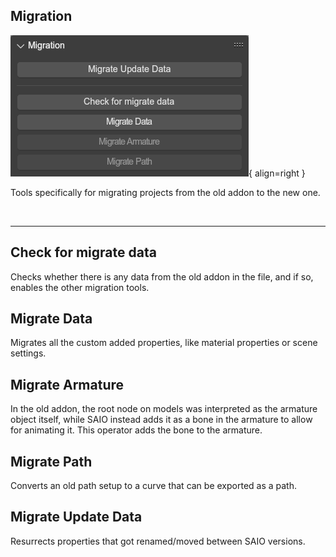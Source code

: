 ## Migration
![Migration Panel](../../../img/ui_toolsbar_tools_migration.png){ align=right }

Tools specifically for migrating projects from the old addon to the new one.

<br clear="right"/>

---

## Check for migrate data
Checks whether there is any data from the old addon in the file, and if so, enables the other migration tools.

## Migrate Data
Migrates all the custom added properties, like material properties or scene settings.

## Migrate Armature
In the old addon, the root node on models was interpreted as the armature object itself, while SAIO instead adds it as a bone in the armature to allow for animating it. This operator adds the bone to the armature.

## Migrate Path
Converts an old path setup to a curve that can be exported as a path.

## Migrate Update Data
Resurrects properties that got renamed/moved between SAIO versions.